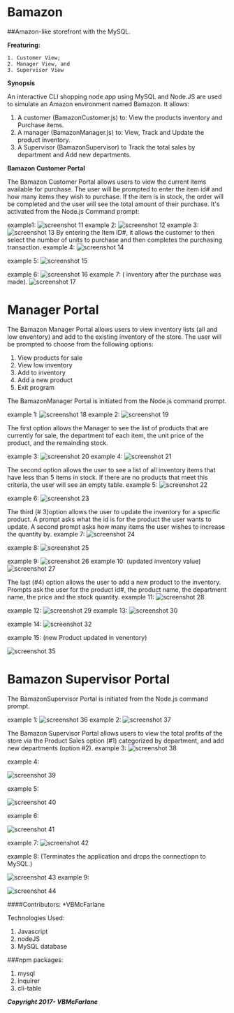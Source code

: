 # Bamazon

##Amazon-like storefront with the MySQL. 

**Freaturing:**

	1. Customer View; 
	2. Manager View, and 
	3. Supervisor View 
  
**Synopsis**

An interactive CLI shopping node app using MySQL and Node.JS are used to simulate an Amazon  environment named Bamazon. 
It allows:

1. A customer (BamazonCustomer.js)  to: View the products inventory and Purchase items.  
2. A manager (BamazonManager.js) to: View, Track and Update the product inventory.
3. A Supervisor (BamazonSupervisor) to Track the total sales by department and Add new departments.  

**Bamazon Customer Portal**

The Bamazon Customer Portal allows users to view the current items available for purchase. The user will be prompted to enter the item id# and how many items they wish to purchase. If the item is in stock, the order will be completed and the user will see the total amount of their purchase. It's activated from the Node.js Command prompt:

example1:
 ![screenshot 11](https://user-images.githubusercontent.com/28761006/31631260-700221dc-b276-11e7-8d55-77f7434106f3.png)
example 2:
 ![screenshot 12](https://user-images.githubusercontent.com/28761006/31631554-430360f0-b277-11e7-8a5c-f39e7cf1157b.png)
example 3:
 ![screenshot 13](https://user-images.githubusercontent.com/28761006/31631583-5ac8f394-b277-11e7-9481-8288daffdf3f.png)
By entering the Item ID#, it allows the customer to then select  the number of units to purchase and then completes the purchasing transaction.
example 4:
![screenshot 14](https://user-images.githubusercontent.com/28761006/31631603-6e4a0502-b277-11e7-9577-7eb31e30bc1f.png)
 
example 5:
 ![screenshot 15](https://user-images.githubusercontent.com/28761006/31631619-7c38fc36-b277-11e7-8e7f-cc51aed21fa7.png)

example 6:
 ![screenshot 16](https://user-images.githubusercontent.com/28761006/31631647-8b37f836-b277-11e7-9600-c035def5cecf.png)
example 7: ( inventory after the purchase was made).
 ![screenshot 17](https://user-images.githubusercontent.com/28761006/31631677-a0fe51f6-b277-11e7-85bc-9e821a0339f3.png)


# Manager Portal

The Bamazon Manager Portal allows users to view inventory lists (all and low enventory) and  add to the existing inventory of the store. The user will be prompted to choose from the following options:

1. View products for sale
2. View low inventory
3. Add to inventory
4. Add a new product
5. Exit program

The BamazonManager Portal is initiated from the Node.js command prompt.

example 1: 
 ![screenshot 18](https://user-images.githubusercontent.com/28761006/31631697-b6abf904-b277-11e7-85fd-3756802679d3.png)
example 2:
 ![screenshot 19](https://user-images.githubusercontent.com/28761006/31631710-c18e1be0-b277-11e7-8a77-c69e7913b39c.png)

The first option allows the Manager to see the list of products that are currently for sale, the department tof each item, the unit price of the product, and the remainding stock.

example 3:
 ![screenshot 20](https://user-images.githubusercontent.com/28761006/31631721-cd715076-b277-11e7-943e-09a5a7b55ace.png)
example 4:
 ![screenshot 21](https://user-images.githubusercontent.com/28761006/31631754-e9258f26-b277-11e7-9212-46c59aeabf9f.png)

The second option allows the user to see a list of all inventory items that have less than 5 items in stock. If there are no products that meet this criteria, the user will see an empty table.
example 5:
![screenshot 22](https://user-images.githubusercontent.com/28761006/31631795-10152bdc-b278-11e7-9440-34819789d0ac.png) 

example 6:
 ![screenshot 23](https://user-images.githubusercontent.com/28761006/31632206-59c507d8-b279-11e7-9eab-e306c8120ce8.png)

The third (# 3)option allows the user to update the inventory for a specific product. A prompt asks what the id is for the product the user wants to update. A second prompt asks how many items the user wishes to increase the quantity by.
example 7:
 ![screenshot 24](https://user-images.githubusercontent.com/28761006/31632250-7eaae086-b279-11e7-950e-cbb85eeb4d81.png)

example 8:
 ![screenshot 25](https://user-images.githubusercontent.com/28761006/31632298-a6f5685e-b279-11e7-9eb2-3d359491cde7.png)

example 9:
![screenshot 26](https://user-images.githubusercontent.com/28761006/31632345-d1186a82-b279-11e7-8c8d-16272271224f.png)
example 10: (updated inventory value)
![screenshot 27](https://user-images.githubusercontent.com/28761006/31632392-0129e9ee-b27a-11e7-9deb-128922df51bc.png)


The last (#4) option allows the user to add a new product to the inventory. Prompts ask the user for the product id#, the product name, the department name, the price and the stock quantity.
example 11:
![screenshot 28](https://user-images.githubusercontent.com/28761006/31632418-172b861c-b27a-11e7-8ee8-c50cb0928a16.png)
 
example 12:
![screenshot 29](https://user-images.githubusercontent.com/28761006/31632513-6b112b38-b27a-11e7-9c6b-4fd51947578d.png) 
example 13:
![screenshot 30](https://user-images.githubusercontent.com/28761006/31632535-7af703ec-b27a-11e7-9748-269c8075d16c.png)

example 14:
![screenshot 32](https://user-images.githubusercontent.com/28761006/31632583-b1499144-b27a-11e7-98bf-db5cd2b4deeb.png) 

example 15: (new Product updated in venentory)
  
![screenshot 35](https://user-images.githubusercontent.com/28761006/31632644-f2d3290e-b27a-11e7-94d8-ca29b589a53e.png)




# Bamazon Supervisor Portal

The BamazonSupervisor Portal is initiated from the Node.js command prompt.

example 1:
 ![screenshot 36](https://user-images.githubusercontent.com/28761006/31632690-1669d0de-b27b-11e7-975f-74127ea78dfa.png)
example 2:
 ![screenshot 37](https://user-images.githubusercontent.com/28761006/31632701-2707bfbe-b27b-11e7-890b-8da499587d0f.png)

The Bamazon Supervisor Portal allows users to view the total profits of the store via the Product Sales option (#1) categorized by department,  and add new departments (option #2).
example 3:
 ![screenshot 38](https://user-images.githubusercontent.com/28761006/31632711-35a79756-b27b-11e7-82c0-3d9d7d806f44.png)

example 4:
 
![screenshot 39](https://user-images.githubusercontent.com/28761006/31632722-44071d9e-b27b-11e7-90ff-2b9760283f1f.png)

example 5:

![screenshot 40](https://user-images.githubusercontent.com/28761006/31632805-7943f446-b27b-11e7-84d8-7809d554ad61.png)
 
example 6:

![screenshot 41](https://user-images.githubusercontent.com/28761006/31632829-93337160-b27b-11e7-9e5e-f118bb5aba74.png) 

example 7:
![screenshot 42](https://user-images.githubusercontent.com/28761006/31632839-9d500e4c-b27b-11e7-96da-5ddbd9cb8d79.png)
 
example 8: (Terminates the application and drops the connectiopn to MySQL.)

![screenshot 43](https://user-images.githubusercontent.com/28761006/31632852-a5f51790-b27b-11e7-8da6-682755387c5e.png) 
example 9:
 
![screenshot 44](https://user-images.githubusercontent.com/28761006/31632859-acbe87aa-b27b-11e7-9b7e-6376d3e22245.png)
 



####Contributors:
*VBMcFarlane 

Technologies Used:

1. Javascript
2. nodeJS
3. MySQL database

###npm packages:
1. mysql
2. inquirer
3. cli-table

***Copyright 2017- VBMcFarlane***

